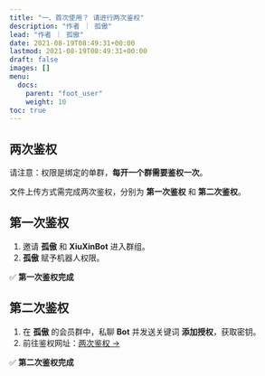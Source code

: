 ```yaml
---
title: "一、首次使用？ 请进行两次鉴权"
description: "作者 ｜ 孤傲"
lead: "作者 ｜ 孤傲"
date: 2021-08-19T08:49:31+00:00
lastmod: 2021-08-19T08:49:31+00:00
draft: false
images: []
menu:
  docs:
    parent: "foot_user"
    weight: 10
toc: true
---
```


## 两次鉴权

请注意：权限是绑定的单群，**每开一个群需要鉴权一次**。

文件上传方式需完成两次鉴权，分别为 **第一次鉴权** 和 **第二次鉴权**。

## 第一次鉴权

1. 邀请 **孤傲** 和 **XiuXinBot** 进入群组。
2. **孤傲** 赋予机器人权限。

✅ **第一次鉴权完成**

## 第二次鉴权

1. 在 **孤傲** 的会员群中，私聊 **Bot** 并发送关键词 **添加授权**，获取密钥。
2. 前往鉴权网址：[两次鉴权 →](/docs/mark_user/General/Authentication/)

✅ **第二次鉴权完成**
